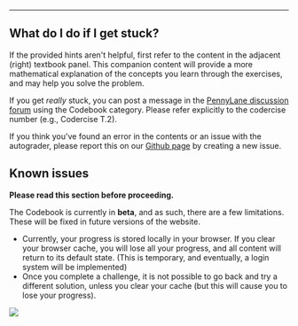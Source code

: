 ---

## What do I do if I get stuck?

If the provided hints aren't helpful, first refer to the content in the adjacent
(right) textbook panel. This companion content will provide a more
mathematical explanation of the concepts you learn through the exercises,
and may help you solve the problem.

If you get *really* stuck, you can post a message in the [PennyLane discussion
forum](https://discuss.pennylane.ai/) using the Codebook category. Please refer
explicitly to the codercise number (e.g., Codercise T.2).

If you think you've found an error in the contents or an issue with the autograder, please
report this on our [Github page](https://github.com/XanaduAI/Xanedu-Quantum-Codebook) by
creating a new issue. 

## Known issues

**Please read this section before proceeding.**

The Codebook is currently in **beta**, and as such, there are a few
limitations. These will be fixed in future versions of the website.

 - Currently, your progress is stored locally in your browser.  If you clear
   your browser cache, you will lose all your progress, and all content will
   return to its default state. (This is temporary, and eventually, a
   login system will be implemented)
 - Once you complete a challenge, it is not possible to go back and try a
   different solution, unless you clear your cache (but this will cause you
   to lose your progress).

<img src="pics/circuit_tutorial_t3.png">
